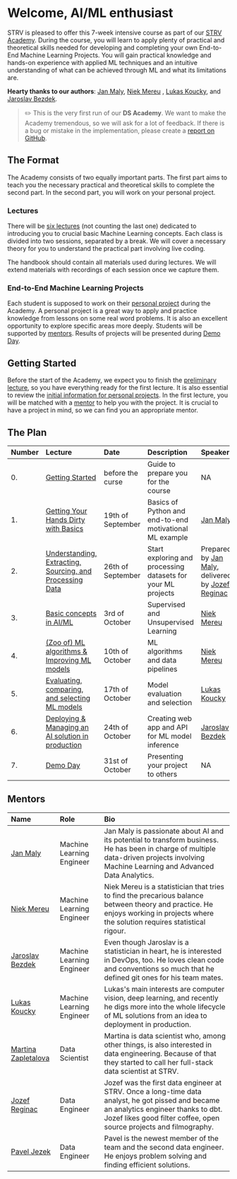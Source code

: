 # Welcome, AI/ML enthusiast

STRV is pleased to offer this 7-week intensive course as part of
our [STRV Academy](https://www.strv.com/blog/everything-you-need-to-know-about-the-strv-academy-inside-strv).
During the course, you will learn to apply plenty of practical and theoretical skills needed for developing and
completing your own End-to-End Machine Learning Projects. You will gain practical knowledge and hands-on experience
with applied ML techniques and an intuitive understanding of what can be achieved through ML and what its
limitations are.

**Hearty thanks to our authors**: [Jan Maly](https://github.com/honzaMaly), [Niek Mereu](https://github.com/niekstrv)
, [Lukas Koucky](https://github.com/lukoucky), and [Jaroslav Bezdek](https://github.com/jardabezdek).

> ✏️ This is the very first run of our **DS Academy**. We want to make the Academy tremendous, so we will ask for a lot
> of feedback. If there is a bug or mistake in the implementation, please create a
> [report on GitHub](https://github.com/strvcom/ds-academy#how-can-i-contribute).

## The Format

The Academy consists of two equally important parts. The first part aims to teach you the necessary practical and
theoretical skills to complete the second part. In the second part, you will work on your personal project.

### Lectures

There will be [six lectures](#the-plan) (not counting the last one) dedicated to introducing you to crucial basic
Machine Learning concepts. Each class is divided into two sessions, separated by a break. We will cover a necessary
theory for you to understand the practical part involving live coding.

The handbook should contain all materials used during lectures. We will extend materials with recordings of each
session once we capture them.

### End-to-End Machine Learning Projects

Each student is supposed to work on their [personal project](01_lecture/selecting_topics.md) during the Academy.
A personal project is a great way to apply and practice knowledge from lessons on some real word problems.
It is also an excellent opportunity to explore specific areas more deeply. Students will be supported by
[mentors](#mentors). Results of projects will be presented during [Demo Day]().

## Getting Started

Before the start of the Academy, we expect you to finish the [preliminary lecture](00_start/intro.md), so you have
everything ready for the first lecture. It is also essential to review the
[initial information for personal projects](01_lecture/selecting_topics.md). In the first lecture, you will be matched
with a [mentor](#mentors) to help you with the project. It is crucial to have a project in mind, so we can find you
an appropriate mentor.

## The Plan

| Number | Lecture                                                                         | Date              | Description                                                  | Speaker                                                                                                                                |
|:-------|:--------------------------------------------------------------------------------|:------------------|:-------------------------------------------------------------|:---------------------------------------------------------------------------------------------------------------------------------------|
| 0.     | [Getting Started](00_start/intro.md)                                            | before the curse  | Guide to prepare you for the course                          | NA                                                                                                                                     |
| 1.     | [Getting Your Hands Dirty with Basics](01_lecture/intro.md)                     | 19th of September | Basics of Python and end-to-end motivational ML example      | [Jan Maly](https://www.linkedin.com/in/jan-maly/)                                                                                      |
| 2.     | [Understanding, Extracting, Sourcing, and Processing Data](02_lecture/intro.md) | 26th of September | Start exploring and processing datasets for your ML projects | Prepared by [Jan Maly](https://www.linkedin.com/in/jan-maly/), delivered by [Jozef Reginac](https://www.linkedin.com/in/jozefreginac/) |
| 3.     | [Basic concepts in AI/ML](03_lecture/intro.md)                                  | 3rd of October    | Supervised and Unsupervised Learning                         | [Niek Mereu](https://www.linkedin.com/in/niek-mereu-55864a6b/)                                                                         |
| 4.     | [(Zoo of) ML algorithms & Improving ML models](04_lecture/intro.md)             | 10th of October   | ML algorithms and data pipelines                             | [Niek Mereu](https://www.linkedin.com/in/niek-mereu-55864a6b/)                                                                         |
| 5.     | [Evaluating, comparing, and selecting ML models](05_lecture/intro.md)           | 17th of October   | Model evaluation and selection                               | [Lukas Koucky](https://www.linkedin.com/in/lukaskoucky/)                                                                               |
| 6.     | [Deploying & Managing an AI solution in production](06_lecture/intro.md)        | 24th of October   | Creating web app and API for ML model inference              | [Jaroslav Bezdek](https://www.linkedin.com/in/jaroslav-bezd%C4%9Bk-66b813124/)                                                         |
| 7.     | [Demo Day]()                                                                    | 31st of October   | Presenting your project to others                            | NA                                                                                                                                     |

## Mentors

| Name                                                                                   | Role                      | Bio                                                                                                                                                                                                           |
|:---------------------------------------------------------------------------------------|:--------------------------|:--------------------------------------------------------------------------------------------------------------------------------------------------------------------------------------------------------------|
| [Jan Maly](https://www.linkedin.com/in/jan-maly/)                                      | Machine Learning Engineer | Jan Maly is passionate about AI and its potential to transform business. He has been in charge of multiple data-driven projects involving Machine Learning and Advanced Data Analytics.                       |
| [Niek Mereu](https://www.linkedin.com/in/niek-mereu-55864a6b/)                         | Machine Learning Engineer | Niek Mereu is a statistician that tries to find the precarious balance between theory and practice. He enjoys working in projects where the solution requires statistical rigour.                             |
| [Jaroslav Bezdek](https://www.linkedin.com/in/jaroslav-bezd%C4%9Bk-66b813124/)         | Machine Learning Engineer | Even though Jaroslav is a statistician in heart, he is interested in DevOps, too. He loves clean code and conventions so much that he defined git ones for his team mates.                                    |
| [Lukas Koucky](https://www.linkedin.com/in/lukaskoucky/)                               | Machine Learning Engineer | Lukas's main interests are computer vision, deep learning, and recently he digs more into the whole lifecycle of ML solutions from an idea to deployment in production.                                       |
| [Martina Zapletalova](https://www.linkedin.com/in/martina-zapletalov%C3%A1-27b2a613b/) | Data Scientist            | Martina is data scientist who, among other things, is also interested in data engineering. Because of that they started to call her full-stack data scientist at STRV.                                        |
| [Jozef Reginac](https://www.linkedin.com/in/jozefreginac/)                             | Data Engineer             | Jozef was the first data engineer at STRV. Once a long-time data analyst, he got pissed and became an analytics engineer thanks to dbt. Jozef likes good filter coffee, open source projects and filmography. |
| [Pavel Jezek](https://www.linkedin.com/in/jezekpavel/)                                 | Data Engineer             | Pavel is the newest member of the team and the second data engineer. He enjoys problem solving and finding efficient solutions.                                                                               |
